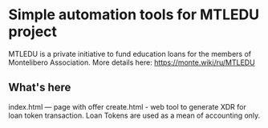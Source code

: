 # Simple automation tools for MTLEDU project

MTLEDU is a private initiative to fund education loans for the members of Montelibero Association. More details here: https://monte.wiki/ru/MTLEDU

## What's here

index.html — page with offer
create.html - web tool to generate XDR for loan token transaction. Loan Tokens are used as a mean of accounting only.
